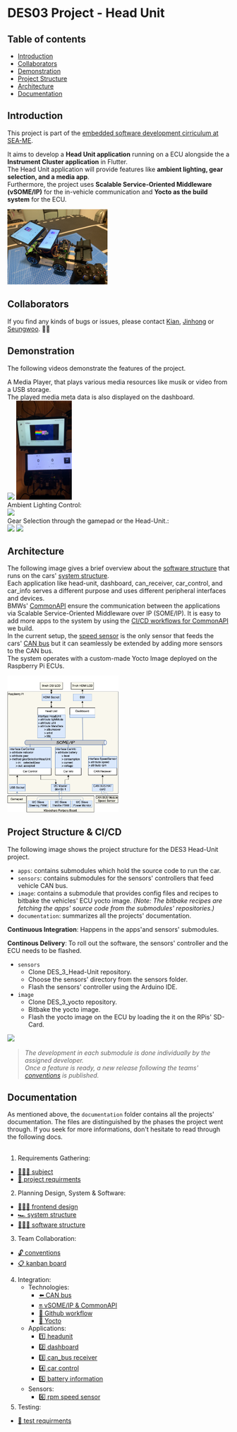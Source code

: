 # DES03 Project - Head Unit

## Table of contents
  - [Introduction](#introduction)
  - [Collaborators](#collaborators)
  - [Demonstration](#demonstration)
  - [Project Structure](#project-structure)
  - [Architecture](#architecture)
  - [Documentation](#documentation)

## Introduction
This project is part of the [embedded software development cirriculum at SEA-ME](https://github.com/SEA-ME/DES_Head-Unit). <br>

It aims to develop a **Head Unit application** running on a ECU alongside the a **Instrument Cluster application** in Flutter. <br> 
The Head Unit application will provide features like **ambient lighting, gear selection, and a media app**. <br> 
Furthermore, the project uses **Scalable Service-Oriented Middleware (vSOME/IP)** for the in-vehicle communication and **Yocto as the build system** for the ECU. <br> 

<img src="./documentation/images/assembled_piracer.jpg" width="45%" margin="120%"> <br>

## Collaborators
If you find any kinds of bugs or issues, please contact 
[Kian](https://github.com/kianwasabi), 
[Jinhong](https://github.com/Lagavulin9) or 
[Seungwoo](https://github.com/SeungWoo-L). 👌🏽

## Demonstration

The following videos demonstrate the features of the project. <br>

A Media Player, that plays various media resources like musik or video from a USB storage. <br>
The played media meta data is also displayed on the dashboard. <br>
<img src="./documentation/images/media_player_1.gif" width="25%" margin="120%">
<img src="./documentation/images/media_player_0.gif" width="25%" margin="120%"> <br>
Ambient Lighting Control: <br>
<img src="./documentation/images/ambient_lighting_control.gif" width="25%" margin="120%"> <br>
Gear Selection through the gamepad or the Head-Unit.: <br>
<img src="./documentation/images/gear_selection_0.gif" width="25%" margin="120%">
<img src="./documentation/images/gear_selection_1.gif" width="25%" margin="120%"> <br>

## Architecture
The following image gives a brief overview about the [software structure](/documentation/software_structure.md) that runs on the cars' [system structure](/documentation/system_structure.md). <br>
Each application like head-unit, dashboard, can_receiver, car_control, and car_info serves a different purpose and uses different peripheral interfaces and devices. <br> 
BMWs' [CommonAPI](/documentation/common_api.md) ensure the communication between the applications via Scalable Service-Oriented Middleware over IP (SOME/IP). It is easy to add more apps to the system by using the [CI/CD workflows for CommonAPI](/documentation/workflows.md) we build. <br>
In the current setup, the [speed sensor](/documentation/rpm_speedsensor.md) is the only sensor that feeds the cars' [CAN bus](/documentation/can_bus.md) but it can seamlessly be extended by adding more sensors to the CAN bus. <br>
The system operates with a custom-made Yocto Image deployed on the Raspberry Pi ECUs. 

<img src="./documentation/images/software_structure.png" width="50%" margin="120%"> <br>

## Project Structure & CI/CD

The following image shows the project structure for the DES3 Head-Unit project. <br>
- `apps`: contains submodules which hold the source code to run the car. <br> 
- `sensors`: contains submodules for the sensors' controllers that feed vehicle CAN bus. <br>
- `image`: contains a submodule that provides config files and recipes to bitbake the vehicles' ECU yocto image. _(Note: The bitbake recipes are fetching the apps' source code from the submodules' repositories.)_<br>
- `documentation`: summarizes all the projects' documentation. <br>

**Continuous Integration**: Happens in the apps'and sensors' submodules. <br>

**Continous Delivery**: To roll out the software, the sensors' controller and the ECU needs to be flashed. <br> 
- `sensors` 
  - Clone DES_3_Head-Unit repository. <br>
  - Choose the sensors' directory from the sensors folder. <br>
  - Flash the sensors' controller using the Arduino IDE. <br>
- `image`
  - Clone DES_3_yocto repository. <br>
  - Bitbake the yocto image. <br>
  - Flash the yocto image on the ECU by loading the it on the RPis' SD-Card. <br>

<img src="./documentation/images/project_structure.png" width="75%" margin="120%"> <br>

> _The development in each submodule is done individually by the assigned developer. <br>
Once a feature is ready, a new release following the teams' [conventions](/documentation/project_conventions.md) is published._ <br>

## Documentation
As mentioned above, the `documentation` folder contains all the projects' documentation. The files are distinguished by the phases the project went through. If you seek for more informations, don't hesitate to read through the following docs.  
<br>
1) Requirements Gathering: 
  - [🧑🏽‍🏫 subject](/documentation/subject.md) 
  - [📝 project requirments](/documentation/project_requirments.md)
2) Planning Design, System & Software:
  - [🧑🏽‍🎨 frontend design](/documentation/design.md)
  - [🏎 system structure](/documentation/system_structure.md)
  - [👨🏽‍💻 software structure](/documentation/software_structure.md)
3) Team Collaboration:
  - [🔓 conventions](/documentation/project_conventions.md)
  - [📋 kanban board](https://github.com/users/Lagavulin9/projects/2)
4) Integration: <br>
    - Technologies:
      - [⬅️ CAN bus](/documentation/can_bus.md)
      - [🔛 vSOME/IP & CommonAPI](/documentation/common_api.md)
      - [🤖 Github workflow](/documentation/workflows.md)
      - [🍪 Yocto](https://github.com/SeungWoo-L/meta-team2/blob/10f6a381aca39330a357a073f45482b3da4e4f52/README.md)
    - Applications: 
      - [1️⃣ headunit](https://github.com/Lagavulin9/Flutter_Head-Unit/blob/ed77898863735f600a42c81f6de45130858950b2/README.md)
      - [2️⃣ dashboard](https://github.com/Lagavulin9/Flutter_Dashboard/blob/adaeac6cd07b3fc907f53d9e795a4e1962c6683c/README.md)
      - [3️⃣ can_bus receiver](https://github.com/SeungWoo-L/can_receiver/blob/63a2b949d78a1b416df0a685942f927e3a261262/README.md)
      - [4️⃣ car control](https://github.com/kianwasabi/car_control/blob/5758c1ca57c1065f2996c0ed6cb1e277471c6838/README.md)
      - [5️⃣ battery information](https://github.com/kianwasabi/car_info/blob/46cf197c9abdbb2bb29a31db5f104c5aca2507c4/README.md)
    - Sensors: <br>
      - [6️⃣ rpm speed sensor](https://github.com/kianwasabi/rpm_sensor/blob/15d63ddbcfaa7330290a05cedc7fac5c75453a97/README.md)
5) Testing: 
  - [📝 test requirments](/documentation/project-requirments.md)
